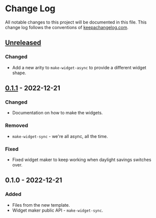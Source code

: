 # Change Log
All notable changes to this project will be documented in this file. This change log follows the conventions of [keepachangelog.com](http://keepachangelog.com/).

## [Unreleased]
### Changed
- Add a new arity to `make-widget-async` to provide a different widget shape.

## [0.1.1] - 2022-12-21
### Changed
- Documentation on how to make the widgets.

### Removed
- `make-widget-sync` - we're all async, all the time.

### Fixed
- Fixed widget maker to keep working when daylight savings switches over.

## 0.1.0 - 2022-12-21
### Added
- Files from the new template.
- Widget maker public API - `make-widget-sync`.

[Unreleased]: https://sourcehost.site/your-name/socialauto/compare/0.1.1...HEAD
[0.1.1]: https://sourcehost.site/your-name/socialauto/compare/0.1.0...0.1.1
